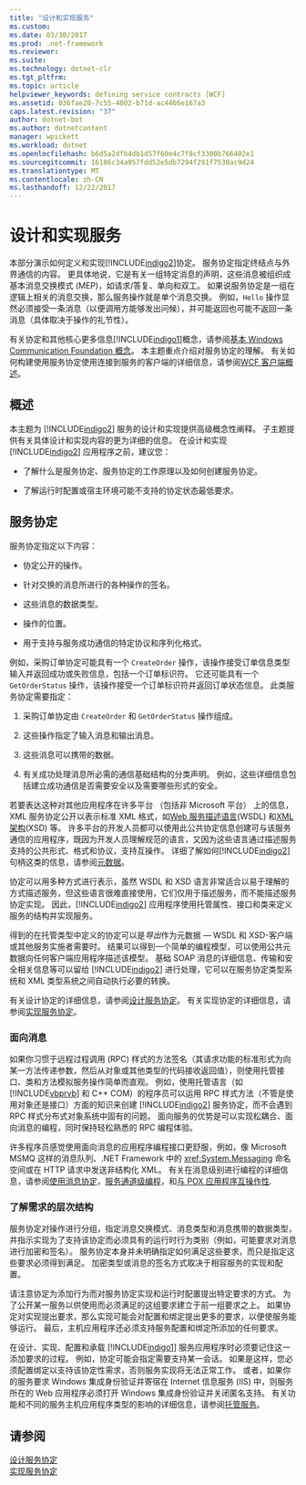 ```yaml
---
title: "设计和实现服务"
ms.custom: 
ms.date: 03/30/2017
ms.prod: .net-framework
ms.reviewer: 
ms.suite: 
ms.technology: dotnet-clr
ms.tgt_pltfrm: 
ms.topic: article
helpviewer_keywords: defining service contracts [WCF]
ms.assetid: 036fae20-7c55-4002-b71d-ac4466e167a3
caps.latest.revision: "37"
author: dotnet-bot
ms.author: dotnetcontent
manager: wpickett
ms.workload: dotnet
ms.openlocfilehash: b6d5a2dfb4db1d57f60e4c7f8cf3300b766402e1
ms.sourcegitcommit: 16186c34a957fdd52e5db7294f291f7530ac9d24
ms.translationtype: MT
ms.contentlocale: zh-CN
ms.lasthandoff: 12/22/2017
---
```

# <a name="designing-and-implementing-services"></a>设计和实现服务
本部分演示如何定义和实现[!INCLUDE[indigo2](../../../includes/indigo2-md.md)]协定。 服务协定指定终结点与外界通信的内容。 更具体地说，它是有关一组特定消息的声明，这些消息被组织成基本消息交换模式 (MEP)，如请求/答复、单向和双工。 如果说服务协定是一组在逻辑上相关的消息交换，那么服务操作就是单个消息交换。 例如，`Hello` 操作显然必须接受一条消息（以便调用方能够发出问候），并可能返回也可能不返回一条消息（具体取决于操作的礼节性）。  
  
 有关协定和其他核心更多信息[!INCLUDE[indigo1](../../../includes/indigo1-md.md)]概念，请参阅[基本 Windows Communication Foundation 概念](../../../docs/framework/wcf/fundamental-concepts.md)。 本主题重点介绍对服务协定的理解。 有关如何构建使用服务协定使用连接到服务的客户端的详细信息，请参阅[WCF 客户端概述](../../../docs/framework/wcf/wcf-client-overview.md)。  
  
## <a name="overview"></a>概述  
 本主题为 [!INCLUDE[indigo2](../../../includes/indigo2-md.md)] 服务的设计和实现提供高级概念性阐释。 子主题提供有关具体设计和实现内容的更为详细的信息。 在设计和实现 [!INCLUDE[indigo2](../../../includes/indigo2-md.md)] 应用程序之前，建议您：  
  
-   了解什么是服务协定、服务协定的工作原理以及如何创建服务协定。  
  
-   了解运行时配置或宿主环境可能不支持的协定状态最低要求。  
  
## <a name="service-contracts"></a>服务协定  
 服务协定指定以下内容：  
  
-   协定公开的操作。  
  
-   针对交换的消息所进行的各种操作的签名。  
  
-   这些消息的数据类型。  
  
-   操作的位置。  
  
-   用于支持与服务成功通信的特定协议和序列化格式。  
  
 例如，采购订单协定可能具有一个 `CreateOrder` 操作，该操作接受订单信息类型输入并返回成功或失败信息，包括一个订单标识符。 它还可能具有一个 `GetOrderStatus` 操作，该操作接受一个订单标识符并返回订单状态信息。 此类服务协定需要指定：  
  
1.  采购订单协定由 `CreateOrder` 和 `GetOrderStatus` 操作组成。  
  
2.  这些操作指定了输入消息和输出消息。  
  
3.  这些消息可以携带的数据。  
  
4.  有关成功处理消息所必需的通信基础结构的分类声明。 例如，这些详细信息包括建立成功通信是否需要安全以及需要哪些形式的安全。  
  
 若要表达这种对其他应用程序在许多平台 （包括非 Microsoft 平台） 上的信息，XML 服务协定公开以表示标准 XML 格式，如[Web 服务描述语言](http://go.microsoft.com/fwlink/?LinkId=94952)(WSDL) 和[XML 架构](http://go.microsoft.com/fwlink/?LinkId=94953)(XSD) 等。 许多平台的开发人员都可以使用此公共协定信息创建可与该服务通信的应用程序，既因为开发人员理解规范的语言，又因为这些语言通过描述服务支持的公共形式、格式和协议，支持互操作。 详细了解如何[!INCLUDE[indigo2](../../../includes/indigo2-md.md)]句柄这类的信息，请参阅[元数据](../../../docs/framework/wcf/feature-details/metadata.md)。  
  
 协定可以用多种方式进行表示，虽然 WSDL 和 XSD 语言非常适合以易于理解的方式描述服务，但这些语言很难直接使用，它们仅用于描述服务，而不能描述服务协定实现。 因此，[!INCLUDE[indigo2](../../../includes/indigo2-md.md)] 应用程序使用托管属性、接口和类来定义服务的结构并实现服务。  
  
 得到的在托管类型中定义的协定可以是*导出*作为元数据 — WSDL 和 XSD-客户端或其他服务实施者需要时。 结果可以得到一个简单的编程模型，可以使用公共元数据向任何客户端应用程序描述该模型。 基础 SOAP 消息的详细信息、传输和安全相关信息等可以留给 [!INCLUDE[indigo2](../../../includes/indigo2-md.md)] 进行处理，它可以在服务协定类型系统和 XML 类型系统之间自动执行必要的转换。  
  
 有关设计协定的详细信息，请参阅[设计服务协定](../../../docs/framework/wcf/designing-service-contracts.md)。 有关实现协定的详细信息，请参阅[实现服务协定](../../../docs/framework/wcf/implementing-service-contracts.md)。  
  
### <a name="messages-up-front-and-center"></a>面向消息  
 如果你习惯于远程过程调用 (RPC) 样式的方法签名（其请求功能的标准形式为向某一方法传递参数，然后从对象或其他类型的代码接收返回值），则使用托管接口、类和方法模拟服务操作简单而直观。 例如，使用托管语言（如 [!INCLUDE[vbprvb](../../../includes/vbprvb-md.md)] 和 C++ COM）的程序员可以运用 RPC 样式方法（不管是使用对象还是接口）方面的知识来创建 [!INCLUDE[indigo2](../../../includes/indigo2-md.md)] 服务协定，而不会遇到 RPC 样式分布式对象系统中固有的问题。 面向服务的优势是可以实现松耦合、面向消息的编程，同时保持轻松熟悉的 RPC 编程体验。  
  
 许多程序员感觉使用面向消息的应用程序编程接口更舒服，例如，像 Microsoft MSMQ 这样的消息队列、.NET Framework 中的 <xref:System.Messaging> 命名空间或在 HTTP 请求中发送非结构化 XML。 有关在消息级别进行编程的详细信息，请参阅[使用消息协定](../../../docs/framework/wcf/feature-details/using-message-contracts.md)，[服务通道级编程](../../../docs/framework/wcf/extending/service-channel-level-programming.md)，和[与 POX 应用程序互操作性](../../../docs/framework/wcf/feature-details/interoperability-with-pox-applications.md).  
  
### <a name="understanding-the-hierarchy-of-requirements"></a>了解需求的层次结构  
 服务协定对操作进行分组，指定消息交换模式、消息类型和消息携带的数据类型，并指示实现为了支持该协定而必须具有的运行时行为类别（例如，可能要求对消息进行加密和签名）。 服务协定本身并未明确指定如何满足这些要求，而只是指定这些要求必须得到满足。 加密类型或消息的签名方式取决于相容服务的实现和配置。  
  
 请注意协定为添加行为而对服务协定实现和运行时配置提出特定要求的方式。 为了公开某一服务以供使用而必须满足的这组要求建立于前一组要求之上。 如果协定对实现提出要求，那么实现可能会对配置和绑定提出更多的要求，以便使服务能够运行。 最后，主机应用程序还必须支持服务配置和绑定所添加的任何要求。  
  
 在设计、实现、配置和承载 [!INCLUDE[indigo1](../../../includes/indigo1-md.md)] 服务应用程序时必须要记住这一添加要求的过程。 例如，协定可能会指定需要支持某一会话。 如果是这样，您必须配置绑定以支持该协定性需求，否则服务实现将无法正常工作。 或者，如果你的服务要求 Windows 集成身份验证并寄宿在 Internet 信息服务 (IIS) 中，则服务所在的 Web 应用程序必须打开 Windows 集成身份验证并关闭匿名支持。 有关功能和不同的服务主机应用程序类型的影响的详细信息，请参阅[托管服务](../../../docs/framework/wcf/hosting-services.md)。  
  
## <a name="see-also"></a>请参阅  
 [设计服务协定](../../../docs/framework/wcf/designing-service-contracts.md)  
 [实现服务协定](../../../docs/framework/wcf/implementing-service-contracts.md)
